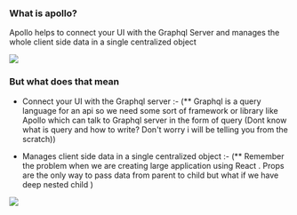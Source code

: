 
### What is apollo?

Apollo helps to connect your UI with the Graphql Server and manages the whole client side data in a single centralized object

![](https://media.licdn.com/dms/image/C4E0BAQE19TrEXW022w/company-logo_200_200/0?e=2159024400&v=beta&t=KSA1haVf2zqXDG5scvlmrXltTNA3MkkLLQpolQrTBTU)

### But what does that mean

- Connect your UI with the Graphql server :-
(** Graphql is a query language for an api so we need some sort of framework or library like Apollo which can talk to Graphql server in the form of query (Dont know what is query and how to write? Don't worry i will be telling you from the scratch))


- Manages client side data in a single centralized object :-
(** Remember the problem when we are creating large application using React . Props are the only way to pass data from parent to child but what if we have deep nested child   )

![](https://b.imge.to/2019/07/24/ZqIGf.png)

